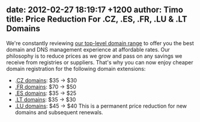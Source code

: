 date: 2012-02-27 18:19:17 +1200
author: Timo
title: Price Reduction For .CZ, .ES, .FR, .LU & .LT Domains
----

We're constantly reviewing [our top-level domain range](https://iwantmyname.com/domains/domain-name-registration-list-of-extensions) to offer you the best domain and DNS management experience at affordable rates. Our philosophy is to reduce prices as we grow and pass on any savings we receive from registries or suppliers. That's why you can now enjoy cheaper domain registration for the following domain extensions:


*   .[CZ domains](https://iwantmyname.com/domains/cz-czech-domain-name-registration-for-czech-republic): $35 → $30
*   [.FR domains](https://iwantmyname.com/domains/fr-french-domain-name-registration-for-france): $70 → $50
*   [.ES domains](https://iwantmyname.com/domains/es-spanish-domain-name-registration-for-spain): $35 → $25
*   [.LT domains](https://iwantmyname.com/domains/lt-lithuanian-domain-name-registration-for-lithuania): $35 → $30
*   [.LU domains](https://iwantmyname.com/domains/lu-luxembourgian-domain-name-registration-for-luxembourg): $45 → $40
This is a permanent price reduction for new domains and subsequent renewals.
